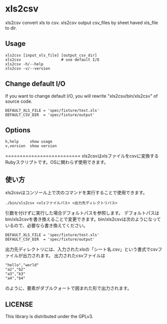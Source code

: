 xls2csv
=====================
xls2csv convert xls to csv. xls2csv output csv_files by
sheet haved xls_file to dir.

## Usage

    xls2csv [input_xls_file] [output_csv_dir]
    xls2csv                  # use default I/O
    xls2csv -h/--help
    xls2csv -v/--version

## Change default I/O
If you want to change default I/O, you will rewrite
"xls2csv/bin/xls2csv" of source code.

    DEFAULT_XLS_FILE = 'spec/fixture/test.xls'
    DEFAULT_CSV_DIR  = 'spec/fixture/output'

## Options

    h,help     show usage
    v,version  show version

==========================
xls2csvはxlsファイルをcsvに変換するRubyスクリプトです。OSに関わらず使用できます。

## 使い方
xls2csvはコンソール上で次のコマンドを実行することで使用できます。

    ./bin/xls2csv <xlsファイルパス> <出力先ディレクトリパス>

引数を付けずに実行した場合デフォルトパスを参照します。
デフォルトパスはbin/xls2csvを書き換えることで変更できます。bin/xls2csvは次のようになっているので、必要なら書き換えてください。

    DEFAULT_XLS_FILE = 'spec/fixture/test.xls'
    DEFAULT_CSV_DIR  = 'spec/fixture/output'

出力先ディレクトリには、入力されたxlsの「シート名.csv」という書式でcsvファイルが出力されます。
出力されたcsvファイルは

    "hello","world"
    "a2","b2"
    "a3","b3"
    "a4","b4"

のように、要素がダブルクォートで囲まれた形で出力されます。

## LICENSE
This library is distributed under the GPLv3.
